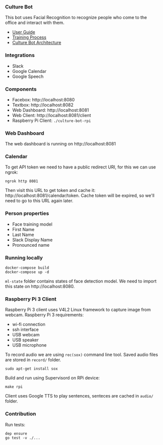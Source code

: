 ### Culture Bot

This bot uses Facial Recognition to recognize people who come to the office and interact with them.

 - [User Guide](https://github.com/plutov/culture-bot/wiki/User-Guide)
 - [Training Process](https://github.com/plutov/culture-bot/wiki/Training-Process)
 - [Culture Bot Architecture](https://docs.google.com/drawings/u/1/d/1XgNSmMCMUwQ7xErBtiVWeICr4ZOjmmu0CbWOsTpWVMo/edit?usp=drive_web)

### Integrations

 - Slack
 - Google Calendar
 - Google Speech

### Components

 - Facebox: http://localhost:8080
 - Textbox: http://localhost:8082
 - Web Dashboard: http://localhost:8081
 - Web Client: http://localhost:8081/client
 - Raspberry Pi Client: `./culture-bot-rpi`

### Web Dashboard

The web dashboard is running on http://localhost:8081

### Calendar

To get API token we need to have a public redirect URI, for this we can use ngrok:
```
ngrok http 8081
```
Then visit this URL to get token and cache it: http://localhost:8081/calendar/token. Cache token will be expired, so we'll need to go to this URL again later.

### Person properties

 - Face training model
 - First Name
 - Last Name
 - Slack Display Name
 - Pronounced name

### Running locally

```
docker-compose build
docker-compose up -d
```

`ml-state` folder contains states of face detection model. We need to import this state on http://localhost:8080.

### Raspberry Pi 3 Client

Raspberry Pi 3 client uses V4L2 Linux framework to capture image from webcam.
Raspberry Pi 3 requirements:
 - wi-fi connection
 - ssh interface
 - USB webcam
 - USB speaker
 - USB microphone

To record audio we are using `rec(sox)` command line tool. Saved audio files are stored in `record/` folder.
```
sudo apt-get install sox
```

Build and run using Supervisord on RPi device:
```
make rpi
```

Client uses Google TTS to play sentences, senteces are cached in `audio/` folder.

### Contribution

Run tests:
```
dep ensure
go test -v ./...
```